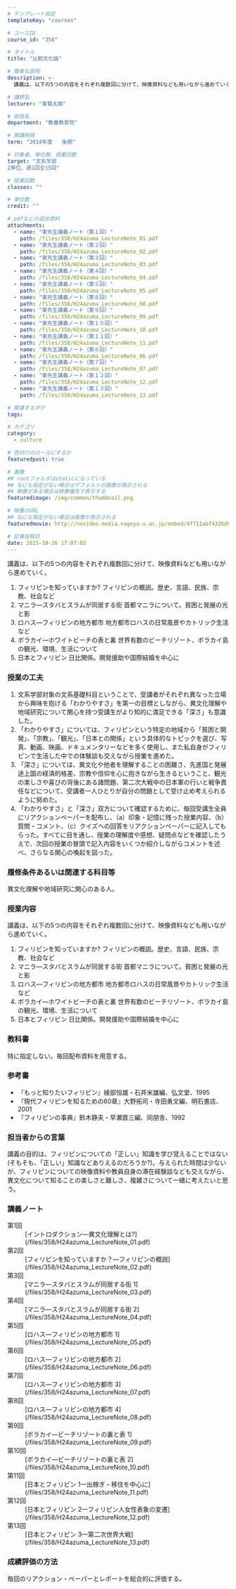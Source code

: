 ```yaml
---
# テンプレート指定
templateKey: "courses"

# コースID
course_id: "358"

# タイトル
title: "比較文化論"

# 簡単な説明
description: >-
  講義は、以下の5つの内容をそれぞれ複数回に分けて、映像資料なども用いながら進めていく。   1. フィリピンを知っていますか?      フィリピンの概説。歴史、言語、民族、宗教、社会など ...

# 講師名
lecturer: "東賢太朗"

# 部局名
department: "教養教育院"

# 開講時限
term: "2014年度	後期"

# 対象者、単位数、授業回数
target: "文系学部
2単位、週1回全15回"

# 授業回数
classes: ""

# 単位数
credit: ""

# pdfなどの追加資料
attachments: 
  - name: "東先生講義ノート（第１回）" 
    path: /files/358/H24azuma_LectureNote_01.pdf
  - name: "東先生講義ノート（第２回）" 
    path: /files/358/H24azuma_LectureNote_02.pdf
  - name: "東先生講義ノート（第３回）" 
    path: /files/358/H24azuma_LectureNote_03.pdf
  - name: "東先生講義ノート（第４回）" 
    path: /files/358/H24azuma_LectureNote_04.pdf
  - name: "東先生講義ノート（第５回）" 
    path: /files/358/H24azuma_LectureNote_05.pdf
  - name: "東先生講義ノート（第８回）" 
    path: /files/358/H24azuma_LectureNote_08.pdf
  - name: "東先生講義ノート（第９回）" 
    path: /files/358/H24azuma_LectureNote_09.pdf
  - name: "東先生講義ノート（第１０回）" 
    path: /files/358/H24azuma_LectureNote_10.pdf
  - name: "東先生講義ノート（第１１回）" 
    path: /files/358/H24azuma_LectureNote_11.pdf
  - name: "東先生講義ノート（第６回）" 
    path: /files/358/H24azuma_LectureNote_06.pdf
  - name: "東先生講義ノート（第７回）" 
    path: /files/358/H24azuma_LectureNote_07.pdf
  - name: "東先生講義ノート（第１２回）" 
    path: /files/358/H24azuma_LectureNote_12.pdf
  - name: "東先生講義ノート（第１３回）" 
    path: /files/358/H24azuma_LectureNote_13.pdf

# 関連するタグ
tags:

# カテゴリ
category:
  - culture

# 色付けのロールにするか
featuredpost: true

# 画像
## rootフォルダはstaticになっている
## なにも指定がない場合はデフォルトの画像が表示される
## 映像がある場合は映像優先で表示する
featuredimage: /img/common/thumbnail.png

# 映像のURL
## なにも指定がない場合は画像が表示される
featuredmovie: http://nuvideo.media.nagoya-u.ac.jp/embed/4f711abf432bd87152fc75b02c9b2fb5583c7377

# 記事投稿日
date: 2015-10-26 17:07:03
---
```


講義は、以下の5つの内容をそれぞれ複数回に分けて、映像資料なども用いながら進めていく。

1. フィリピンを知っていますか?
フィリピンの概説。歴史、言語、民族、宗教、社会など
2. マニラ—スタバとスラムが同居する街
首都マニラについて。貧困と発展の光と影
3. ロハス—フィリピンの地方都市
地方都市ロハスの日常風景やカトリック生活など
4. ボラカイ—ホワイトビーチの表と裏
世界有数のビーチリゾート、ボラカイ島の観光、環境、生活について
5. 日本とフィリピン
日比関係。開発援助や国際結婚を中心に

### 授業の工夫

1. 文系学部対象の文系基礎科目ということで、受講者がそれぞれ異なった立場から興味を抱ける「わかりやすさ」を第一の目標としながら、異文化理解や地域研究について関心を持つ受講生がより知的に満足できる「深さ」も意識した。
2. 「わかりやすさ」については、フィリピンという特定の地域から「貧困と開発」、「宗教」、「観光」、「日本との関係」という具体的なトピックを選び、写真、動画、映画、ドキュメンタリーなどを多く使用し、また私自身がフィリピンで生活した中での体験談も交えながら授業を進めた。
3. 「深さ」については、異文化や他者を理解することの困難さ、先進国と発展途上国の経済的格差、宗教や信仰を心に抱きながら生きるということ、観光の楽しさや喜びの背後にある諸問題、第二次大戦中の日本軍の行いと戦争責任などについて、受講者一人ひとりが自分の問題として受け止め考えられるように努めた。
4. 「わかりやすさ」と「深さ」双方について確認するために、毎回受講生全員にリアクションペーパーを配布し、（a）印象・記憶に残った授業内容、（b）質問・コメント、（c）クイズへの回答をリアクションペーパーに記入してもらった。すべてに目を通し、授業の理解度や感想、疑問点などを確認したうえで、次回の授業の冒頭で記入内容をいくつか紹介しながらコメントを述べ、さらなる関心の喚起を図った。



### 履修条件あるいは関連する科目等

異文化理解や地域研究に関心のある人。

### 授業内容

講義は、以下の5つの内容をそれぞれ複数回に分けて、映像資料なども用いながら進めていく。

1. フィリピンを知っていますか?
フィリピンの概説。歴史、言語、民族、宗教、社会など
2. マニラ—スタバとスラムが同居する街
首都マニラについて。貧困と発展の光と影
3. ロハス—フィリピンの地方都市
地方都市ロハスの日常風景やカトリック生活など
4. ボラカイ—ホワイトビーチの表と裏
世界有数のビーチリゾート、ボラカイ島の観光、環境、生活について
5. 日本とフィリピン
日比関係。開発援助や国際結婚を中心に

### 教科書

特に指定しない。毎回配布資料を用意する。

### 参考書

* 『もっと知りたいフィリピン』綾部恒雄・石井米雄編、弘文堂、1995
* 『現代フィリピンを知るための60章』大野拓司・寺田勇文編、明石書店、2001
* 『フィリピンの事典』鈴木静夫・早瀬晋三編、同朋舎、1992

### 担当者からの言葉

講義の目的は、フィリピンについての「正しい」知識を学び覚えることではない(そもそも、「正しい」知識などありえるのだろうか?)。与えられた時間は少ないが、フィリピンについての映像資料や教員自身の滞在経験談なども交えながら、異文化について知ることの楽しさと難しさ、複雑さについて一緒に考えたいと思う。



### 講義ノート

<dl>
<dt>
第1回
</dt>

<dd>
[イントロダクション—異文化理解とは?](/files/358/H24azuma_LectureNote_01.pdf) 
</dd>

<dt>
第2回
</dt>

<dd>
[フィリピンを知っていますか？—フィリピンの概説](/files/358/H24azuma_LectureNote_02.pdf) 
</dd>

<dt>
第3回
</dt>

<dd>
[マニラ—スタバとスラムが同居する街 1](/files/358/H24azuma_LectureNote_03.pdf) 
</dd>

<dt>
第4回
</dt>

<dd>
[マニラ—スタバとスラムが同居する街 2](/files/358/H24azuma_LectureNote_04.pdf) 
</dd>

<dt>
第5回
</dt>

<dd>
[ロハス—フィリピンの地方都市 1](/files/358/H24azuma_LectureNote_05.pdf) 
</dd>

<dt>
第6回
</dt>

<dd>
[ロハス—フィリピンの地方都市 2](/files/358/H24azuma_LectureNote_06.pdf) 
</dd>

<dt>
第7回
</dt>

<dd>
[ロハス—フィリピンの地方都市 3](/files/358/H24azuma_LectureNote_07.pdf) 
</dd>

<dt>
第8回
</dt>

<dd>
[ロハス—フィリピンの地方都市 4](/files/358/H24azuma_LectureNote_08.pdf) 
</dd>

<dt>
第9回
</dt>

<dd>
[ボラカイ—ビーチリゾートの裏と表 1](/files/358/H24azuma_LectureNote_09.pdf) 
</dd>

<dt>
第10回
</dt>

<dd>
[ボラカイ—ビーチリゾートの裏と表 2](/files/358/H24azuma_LectureNote_10.pdf) 
</dd>

<dt>
第11回
</dt>

<dd>
[日本とフィリピン 1—出稼ぎ・移住を中心に](/files/358/H24azuma_LectureNote_11.pdf) 
</dd>

<dt>
第12回
</dt>

<dd>
[日本とフィリピン 2—フィリピン人女性表象の変遷](/files/358/H24azuma_LectureNote_12.pdf) 
</dd>

<dt>
第13回
</dt>

<dd>
[日本とフィリピン 3—第二次世界大戦](/files/358/H24azuma_LectureNote_13.pdf) 
</dd>
</dl>



### 成績評価の方法

毎回のリアクション・ペーパーとレポートを総合的に評価する。

